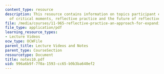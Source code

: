 ```yaml
---
content_type: resource
description: This resource contains information on topics participant exercise, presentation
  of critical moments, reflective practice and the future of reflective practice.
file: /media/courses/11-965-reflective-practice-an-approach-for-expanding-your-learning-frontiers-january-iap-2007/996a6b9f7f0a1593cc65b9b3ba640ef2_notes10.pdf
file_type: application/pdf
learning_resource_types:
- Lecture Videos
ocw_type: OCWFile
parent_title: Lecture Videos and Notes
parent_type: CourseSection
resourcetype: Document
title: notes10.pdf
uid: 996a6b9f-7f0a-1593-cc65-b9b3ba640ef2
---
```


